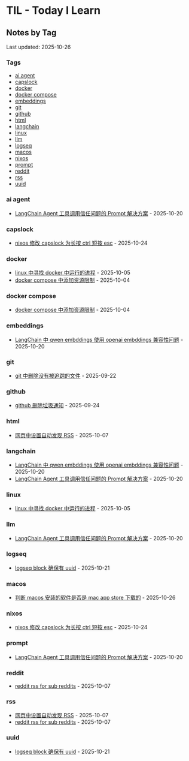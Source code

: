 # TIL - Today I Learn


<!-- BEGINNING OF NOTES INDEX HOOK -->
## Notes by Tag

Last updated: 2025-10-26

### Tags
- [ai agent](#ai-agent)
- [capslock](#capslock)
- [docker](#docker)
- [docker compose](#docker-compose)
- [embeddings](#embeddings)
- [git](#git)
- [github](#github)
- [html](#html)
- [langchain](#langchain)
- [linux](#linux)
- [llm](#llm)
- [logseq](#logseq)
- [macos](#macos)
- [nixos](#nixos)
- [prompt](#prompt)
- [reddit](#reddit)
- [rss](#rss)
- [uuid](#uuid)

<a id="ai-agent"></a>
### ai agent
- [LangChain Agent 工具调用信任问题的 Prompt 解决方案](notes/LangChain%20Agent%20%E5%B7%A5%E5%85%B7%E8%B0%83%E7%94%A8%E4%BF%A1%E4%BB%BB%E9%97%AE%E9%A2%98%E7%9A%84%20Prompt%20%E8%A7%A3%E5%86%B3%E6%96%B9%E6%A1%88.md) - 2025-10-20

<a id="capslock"></a>
### capslock
- [nixos 修改 capslock 为长按 ctrl 短按 esc](notes/nixos%20%E4%BF%AE%E6%94%B9%20capslock%20%E4%B8%BA%E9%95%BF%E6%8C%89%20ctrl%20%E7%9F%AD%E6%8C%89%20esc.md) - 2025-10-24

<a id="docker"></a>
### docker
- [linux 中寻找 docker 中运行的进程](notes/linux%20%E4%B8%AD%E5%AF%BB%E6%89%BE%20docker%20%E4%B8%AD%E8%BF%90%E8%A1%8C%E7%9A%84%E8%BF%9B%E7%A8%8B.md) - 2025-10-05
- [docker compose 中添加资源限制](notes/docker%20compose%20%E4%B8%AD%E6%B7%BB%E5%8A%A0%E8%B5%84%E6%BA%90%E9%99%90%E5%88%B6.md) - 2025-10-04

<a id="docker-compose"></a>
### docker compose
- [docker compose 中添加资源限制](notes/docker%20compose%20%E4%B8%AD%E6%B7%BB%E5%8A%A0%E8%B5%84%E6%BA%90%E9%99%90%E5%88%B6.md) - 2025-10-04

<a id="embeddings"></a>
### embeddings
- [LangChain 中 qwen embddings 使用 openai embddings 兼容性问题](notes/LangChain%20%E4%B8%AD%20qwen%20embddings%20%E4%BD%BF%E7%94%A8%20openai%20embddings%20%E5%85%BC%E5%AE%B9%E6%80%A7%E9%97%AE%E9%A2%98.md) - 2025-10-20

<a id="git"></a>
### git
- [git 中删除没有被追踪的文件](notes/git%20%E4%B8%AD%E5%88%A0%E9%99%A4%E6%B2%A1%E6%9C%89%E8%A2%AB%E8%BF%BD%E8%B8%AA%E7%9A%84%E6%96%87%E4%BB%B6.md) - 2025-09-22

<a id="github"></a>
### github
- [github 删除垃圾通知](notes/github%20%E5%88%A0%E9%99%A4%E5%9E%83%E5%9C%BE%E9%80%9A%E7%9F%A5.md) - 2025-09-24

<a id="html"></a>
### html
- [网页中设置自动发现 RSS](notes/%E7%BD%91%E9%A1%B5%E4%B8%AD%E8%AE%BE%E7%BD%AE%E8%87%AA%E5%8A%A8%E5%8F%91%E7%8E%B0%20RSS.md) - 2025-10-07

<a id="langchain"></a>
### langchain
- [LangChain 中 qwen embddings 使用 openai embddings 兼容性问题](notes/LangChain%20%E4%B8%AD%20qwen%20embddings%20%E4%BD%BF%E7%94%A8%20openai%20embddings%20%E5%85%BC%E5%AE%B9%E6%80%A7%E9%97%AE%E9%A2%98.md) - 2025-10-20
- [LangChain Agent 工具调用信任问题的 Prompt 解决方案](notes/LangChain%20Agent%20%E5%B7%A5%E5%85%B7%E8%B0%83%E7%94%A8%E4%BF%A1%E4%BB%BB%E9%97%AE%E9%A2%98%E7%9A%84%20Prompt%20%E8%A7%A3%E5%86%B3%E6%96%B9%E6%A1%88.md) - 2025-10-20

<a id="linux"></a>
### linux
- [linux 中寻找 docker 中运行的进程](notes/linux%20%E4%B8%AD%E5%AF%BB%E6%89%BE%20docker%20%E4%B8%AD%E8%BF%90%E8%A1%8C%E7%9A%84%E8%BF%9B%E7%A8%8B.md) - 2025-10-05

<a id="llm"></a>
### llm
- [LangChain Agent 工具调用信任问题的 Prompt 解决方案](notes/LangChain%20Agent%20%E5%B7%A5%E5%85%B7%E8%B0%83%E7%94%A8%E4%BF%A1%E4%BB%BB%E9%97%AE%E9%A2%98%E7%9A%84%20Prompt%20%E8%A7%A3%E5%86%B3%E6%96%B9%E6%A1%88.md) - 2025-10-20

<a id="logseq"></a>
### logseq
- [logseq block 确保有 uuid](notes/logseq%20block%20%E7%A1%AE%E4%BF%9D%E6%9C%89%20uuid.md) - 2025-10-21

<a id="macos"></a>
### macos
- [判断 macos 安装的软件是否是 mac app store 下载的](notes/%E5%88%A4%E6%96%AD%20macos%20%E5%AE%89%E8%A3%85%E7%9A%84%E8%BD%AF%E4%BB%B6%E6%98%AF%E5%90%A6%E6%98%AF%20mac%20app%20store%20%E4%B8%8B%E8%BD%BD%E7%9A%84.md) - 2025-10-26

<a id="nixos"></a>
### nixos
- [nixos 修改 capslock 为长按 ctrl 短按 esc](notes/nixos%20%E4%BF%AE%E6%94%B9%20capslock%20%E4%B8%BA%E9%95%BF%E6%8C%89%20ctrl%20%E7%9F%AD%E6%8C%89%20esc.md) - 2025-10-24

<a id="prompt"></a>
### prompt
- [LangChain Agent 工具调用信任问题的 Prompt 解决方案](notes/LangChain%20Agent%20%E5%B7%A5%E5%85%B7%E8%B0%83%E7%94%A8%E4%BF%A1%E4%BB%BB%E9%97%AE%E9%A2%98%E7%9A%84%20Prompt%20%E8%A7%A3%E5%86%B3%E6%96%B9%E6%A1%88.md) - 2025-10-20

<a id="reddit"></a>
### reddit
- [reddit rss for sub reddits](notes/reddit%20rss%20for%20sub%20reddits.md) - 2025-10-07

<a id="rss"></a>
### rss
- [网页中设置自动发现 RSS](notes/%E7%BD%91%E9%A1%B5%E4%B8%AD%E8%AE%BE%E7%BD%AE%E8%87%AA%E5%8A%A8%E5%8F%91%E7%8E%B0%20RSS.md) - 2025-10-07
- [reddit rss for sub reddits](notes/reddit%20rss%20for%20sub%20reddits.md) - 2025-10-07

<a id="uuid"></a>
### uuid
- [logseq block 确保有 uuid](notes/logseq%20block%20%E7%A1%AE%E4%BF%9D%E6%9C%89%20uuid.md) - 2025-10-21
<!-- END OF NOTES INDEX HOOK -->
